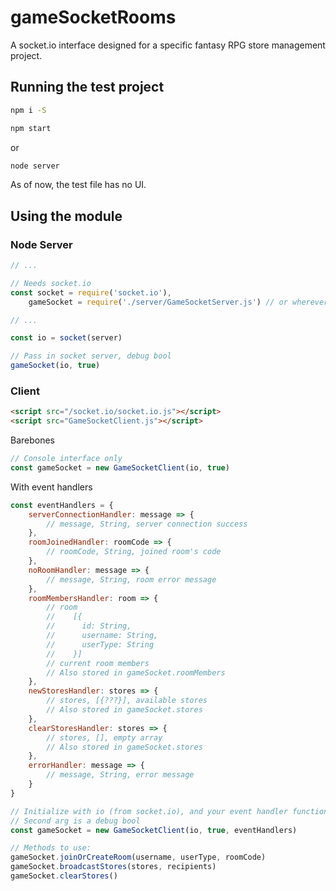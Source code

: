 # gameSocketRooms
A socket.io interface designed for a specific fantasy RPG store management project.
## Running the test project
```bash
npm i -S
```
```bash
npm start
```
or
```bash
node server
```
As of now, the test file has no UI.
## Using the module
### Node Server
```javascript
// ...

// Needs socket.io
const socket = require('socket.io'),
    gameSocket = require('./server/GameSocketServer.js') // or wherever you put it

// ...

const io = socket(server)

// Pass in socket server, debug bool
gameSocket(io, true)
```
### Client
```html
<script src="/socket.io/socket.io.js"></script>
<script src="GameSocketClient.js"></script>
```
Barebones
```javascript
// Console interface only
const gameSocket = new GameSocketClient(io, true)
```
With event handlers
```javascript
const eventHandlers = {
    serverConnectionHandler: message => {
        // message, String, server connection success
    },
    roomJoinedHandler: roomCode => {
        // roomCode, String, joined room's code
    },
    noRoomHandler: message => {
        // message, String, room error message
    },
    roomMembersHandler: room => {
        // room
        //    [{
        //      id: String,
        //      username: String,
        //      userType: String
        //    }]
        // current room members
        // Also stored in gameSocket.roomMembers
    },
    newStoresHandler: stores => {
        // stores, [{???}], available stores
        // Also stored in gameSocket.stores
    },
    clearStoresHandler: stores => {
        // stores, [], empty array
        // Also stored in gameSocket.stores
    },
    errorHandler: message => {
        // message, String, error message
    }
}

// Initialize with io (from socket.io), and your event handler functions
// Second arg is a debug bool
const gameSocket = new GameSocketClient(io, true, eventHandlers)

// Methods to use:
gameSocket.joinOrCreateRoom(username, userType, roomCode)
gameSocket.broadcastStores(stores, recipients)
gameSocket.clearStores()
```